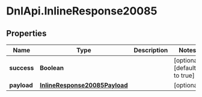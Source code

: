 # DnlApi.InlineResponse20085

## Properties
Name | Type | Description | Notes
------------ | ------------- | ------------- | -------------
**success** | **Boolean** |  | [optional] [default to true]
**payload** | [**InlineResponse20085Payload**](InlineResponse20085Payload.md) |  | [optional] 


